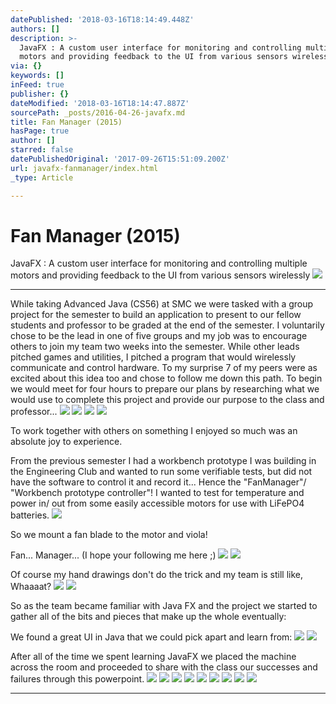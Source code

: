 ```yaml
---
datePublished: '2018-03-16T18:14:49.448Z'
authors: []
description: >-
  JavaFX : A custom user interface for monitoring and controlling multiple
  motors and providing feedback to the UI from various sensors wirelessly
via: {}
keywords: []
inFeed: true
publisher: {}
dateModified: '2018-03-16T18:14:47.887Z'
sourcePath: _posts/2016-04-26-javafx.md
title: Fan Manager (2015)
hasPage: true
author: []
starred: false
datePublishedOriginal: '2017-09-26T15:51:09.200Z'
url: javafx-fanmanager/index.html
_type: Article

---
```

# Fan Manager (2015)

JavaFX : A custom user interface for monitoring and controlling multiple motors and providing feedback to the UI from various sensors wirelessly
![](https://s3-us-west-2.amazonaws.com/the-grid-img/p/215c376eef703d47ab9a4e2d06df6128a1f9ba0a.png)

---

While taking Advanced Java (CS56) at SMC we were tasked with a group project for the semester to build an application to present to our fellow students and professor to be graded at the end of the semester. I voluntarily chose to be the lead in one of five groups and my job was to encourage others to join my team two weeks into the semester. While other leads pitched games and utilities, I pitched a program that would wirelessly communicate and control hardware. To my surprise 7 of my peers were as excited about this idea too and chose to follow me down this path. To begin we would meet for four hours to prepare our plans by researching what we would use to complete this project and provide our purpose to the class and professor...
![](https://the-grid-user-content.s3-us-west-2.amazonaws.com/0a62f7ec-7cf6-4d46-8abe-1fb3b8bcec4e.jpg)
![](https://the-grid-user-content.s3-us-west-2.amazonaws.com/0f553a24-7b5c-4965-9578-724a3a2b9cae.jpg)
![](https://the-grid-user-content.s3-us-west-2.amazonaws.com/b3a920eb-fbd6-46dd-85af-a2c3425f7f5a.jpg)
![](https://the-grid-user-content.s3-us-west-2.amazonaws.com/a9f46a26-37ec-4dc3-98f2-1ce56c917bb9.jpg)

To work together with others on something I enjoyed so much was an absolute joy to experience.

From the previous semester I had a workbench prototype I was building in the Engineering Club and wanted to run some verifiable tests, but did not have the software to control it and record it... Hence the "FanManager"/ "Workbench prototype controller"! I wanted to test for temperature and power in/ out from some easily accessible motors for use with LiFePO4 batteries.
![](https://the-grid-user-content.s3-us-west-2.amazonaws.com/c0b4e727-0a7c-45bf-9c5f-4e039bd93b3a.jpg)

So we mount a fan blade to the motor and viola!

Fan... Manager... (I hope your following me here ;)
![](https://s3-us-west-2.amazonaws.com/the-grid-img/p/6e2ba7b20c9dd66448061bf6ab531d7c078b99aa.jpg)
![](https://s3-us-west-2.amazonaws.com/the-grid-img/p/114b62379100e49ff5bb495fcd1d6435c7893b57.jpg)

Of course my hand drawings don't do the trick and my team is still like, Whaaaat?
![](https://s3-us-west-2.amazonaws.com/the-grid-img/p/5edc60e24b82b678e4dd43cbd23a3eb79cba0c4e.jpg)
![](https://s3-us-west-2.amazonaws.com/the-grid-img/p/1807c0e2cacdb05dd92707dea5d49b83412ff2a9.jpg)

So as the team became familiar with Java FX and the project we started to gather all of the bits and pieces that make up the whole eventually:

We found a great UI in Java that we could pick apart and learn from:
![](https://s3-us-west-2.amazonaws.com/the-grid-img/p/2a65c45aa363467a1017a2581a1ce7bae4e816ed.png)
![](https://the-grid-user-content.s3-us-west-2.amazonaws.com/96b4a50b-ee4e-42c1-9630-10736e497e49.png)

After all of the time we spent learning JavaFX we placed the machine across the room and proceeded to share with the class our successes and failures through this powerpoint.
![](https://the-grid-user-content.s3-us-west-2.amazonaws.com/dd5373a2-7f2d-44c1-9d62-e8f6f315ea95.jpg)
![](https://the-grid-user-content.s3-us-west-2.amazonaws.com/08181f47-88e5-4e03-89d1-ac8b557c8c0f.jpg)
![](https://the-grid-user-content.s3-us-west-2.amazonaws.com/de6c6129-9991-41dd-a10f-7e76dcea4884.jpg)
![](https://the-grid-user-content.s3-us-west-2.amazonaws.com/030d2a8e-c76a-453f-9006-c3cad58a1a6c.jpg)
![](https://the-grid-user-content.s3-us-west-2.amazonaws.com/8451ccc4-902f-4d40-b8f7-c360266bc852.jpg)
![](https://the-grid-user-content.s3-us-west-2.amazonaws.com/e562cc8d-034b-4903-b4a4-b5af6f2625bd.jpg)
![](https://the-grid-user-content.s3-us-west-2.amazonaws.com/2ae22601-278d-418e-a01f-037e7c87c549.jpg)
![](https://the-grid-user-content.s3-us-west-2.amazonaws.com/04bd467a-d9ce-4ec4-9026-5c7eced6aa37.jpg)
![](https://the-grid-user-content.s3-us-west-2.amazonaws.com/31c95188-066b-4094-be7b-e48392fbbd24.jpg)

---